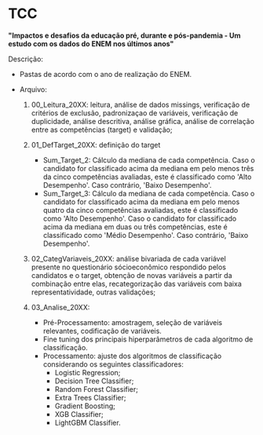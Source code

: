 # TCC

**"Impactos e desafios da educação pré, durante e
pós-pandemia - Um estudo com os dados do ENEM
nos últimos anos"**


Descrição: 

- Pastas de acordo com o ano de realização do ENEM.
  
- Arquivo:
  
    1) 00_Leitura_20XX: leitura, análise de dados missings, verificação de critérios de exclusão, padronizaçao de variáveis, verificação de duplicidade, análise descritiva, análise gráfica, análise de correlação entre as competências (target) e validação;
       
    2) 01_DefTarget_20XX: definição do target
       - Sum_Target_2: Cálculo da mediana de cada competência. Caso o candidato for classificado acima da mediana em pelo menos três da cinco competências avaliadas, este é classificado como 'Alto Desempenho'. Caso contrário, 'Baixo Desempenho'.
       - Sum_Target_3: Cálculo da mediana de cada competência. Caso o candidato for classificado acima da mediana em pelo menos quatro da cinco competências avaliadas, este é classificado como 'Alto Desempenho'. Caso o candidato for classificado acima da mediana em duas ou três competências, este é classificado como 'Médio Desempenho'. Caso contrário, 'Baixo Desempenho'.
         
    3) 02_CategVariaveis_20XX: análise bivariada de cada variável presente no questionário sócioeconômico respondido pelos candidatos e o target, obtenção de novas variáveis a partir da combinação entre elas, recategorização das variáveis com baixa representatividade, outras validações;
       
    4) 03_Analise_20XX:
       - Pré-Processamento: amostragem, seleção de variáveis relevantes, codificação de variáveis.
       - Fine tuning dos principais hiperparâmetros de cada algoritmo de classificação.
       - Processamento: ajuste dos algoritmos de classificação considerando os seguintes classificadores:
         - Logistic Regression;
         - Decision Tree Classifier;
         - Random Forest Classifier;
         - Extra Trees Classifier;
         - Gradient Boosting;
         - XGB Classifier;
         - LightGBM Classifier.



